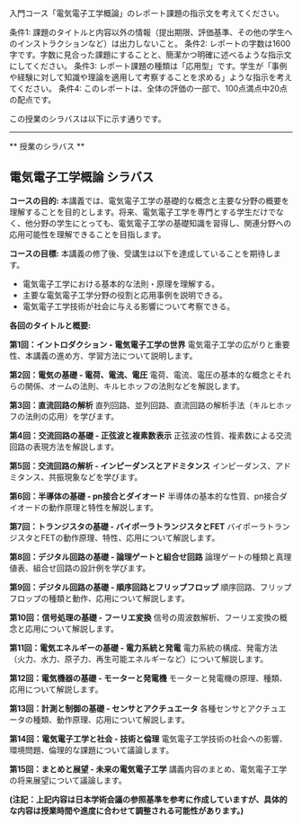 入門コース「電気電子工学概論」のレポート課題の指示文を考えてください。

条件1: 課題のタイトルと内容以外の情報（提出期限、評価基準、その他の学生へのインストラクションなど）は出力しないこと。
条件2: レポートの字数は1600字です。字数に見合った課題にすることと、簡潔かつ明確に述べるような指示文にしてください。
条件3: レポート課題の種類は「応用型」です。学生が「事例や経験に対して知識や理論を適用して考察することを求める」ような指示を考えてください。
条件4: このレポートは、全体の評価の一部で、100点満点中20点の配点です。

この授業のシラバスは以下に示す通りです。

---------------------------------------
** 授業のシラバス **
## 電気電子工学概論 シラバス

**コースの目的:**  本講義では、電気電子工学の基礎的な概念と主要な分野の概要を理解することを目的とします。将来、電気電子工学を専門とする学生だけでなく、他分野の学生にとっても、電気電子工学の基礎知識を習得し、関連分野への応用可能性を理解できることを目指します。

**コースの目標:**  本講義の修了後、受講生は以下を達成していることを期待します。

* 電気電子工学における基本的な法則・原理を理解する。
* 主要な電気電子工学分野の役割と応用事例を説明できる。
* 電気電子工学技術が社会に与える影響について考察できる。


**各回のタイトルと概要:**

**第1回：イントロダクション - 電気電子工学の世界**
電気電子工学の広がりと重要性、本講義の進め方、学習方法について説明します。

**第2回：電気の基礎 - 電荷、電流、電圧**
電荷、電流、電圧の基本的な概念とそれらの関係、オームの法則、キルヒホッフの法則などを解説します。

**第3回：直流回路の解析**
直列回路、並列回路、直流回路の解析手法（キルヒホッフの法則の応用）を学びます。

**第4回：交流回路の基礎 - 正弦波と複素数表示**
正弦波の性質、複素数による交流回路の表現方法を解説します。

**第5回：交流回路の解析 - インピーダンスとアドミタンス**
インピーダンス、アドミタンス、共振現象などを学びます。

**第6回：半導体の基礎 - pn接合とダイオード**
半導体の基本的な性質、pn接合ダイオードの動作原理と特性を解説します。

**第7回：トランジスタの基礎 - バイポーラトランジスタとFET**
バイポーラトランジスタとFETの動作原理、特性、応用について解説します。

**第8回：デジタル回路の基礎 - 論理ゲートと組合せ回路**
論理ゲートの種類と真理値表、組合せ回路の設計例を学びます。

**第9回：デジタル回路の基礎 - 順序回路とフリップフロップ**
順序回路、フリップフロップの種類と動作、応用について解説します。

**第10回：信号処理の基礎 - フーリエ変換**
信号の周波数解析、フーリエ変換の概念と応用について解説します。

**第11回：電気エネルギーの基礎 - 電力系統と発電**
電力系統の構成、発電方法（火力、水力、原子力、再生可能エネルギーなど）について解説します。

**第12回：電気機器の基礎 - モーターと発電機**
モーターと発電機の原理、種類、応用について解説します。

**第13回：計測と制御の基礎 - センサとアクチュエータ**
各種センサとアクチュエータの種類、動作原理、応用について解説します。

**第14回：電気電子工学と社会 - 技術と倫理**
電気電子工学技術の社会への影響、環境問題、倫理的な課題について議論します。

**第15回：まとめと展望 - 未来の電気電子工学**
講義内容のまとめ、電気電子工学の将来展望について議論します。


**(注記：上記内容は日本学術会議の参照基準を参考に作成していますが、具体的な内容は授業時間や進度に合わせて調整される可能性があります。)**
